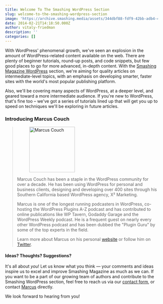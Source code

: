 ```yaml
---
title: Welcome To The Smashing WordPress Section
slug: welcome-to-the-smashing-wordpress-section
image: 'https://archive.smashing.media/assets/344dbf88-fdf9-42bb-adb4-46f01eedd629/08f00595-861b-47e7-9023-b8ee4f8647e7/wp.png'
date: 2014-02-21T14:18:50.000Z
author: vitaly-friedman
description: ''
categories: []
---
```


With WordPress' phenomenal growth, we've seen an explosion in the amount of WordPress-related content available on the web. There are plenty of beginner tutorials, round-up posts, and code snippets, but few good places to go for more advanced, in-depth content. With the [Smashing Magazine WordPress](https://www.smashingmagazine.com/category/wordpress/) section, we're aiming for quality articles on intermediate-level topics, with an emphasis on developing smarter, faster sites with the world's most popular publishing platform.

<p>Also, we'll be covering many aspects of WordPress, at a deeper level</strong>, and geared toward a more intermediate audience. If you're new to WordPress, that's fine too – we've got a series of tutorials lined up that will get you up to speed on techniques we'll be exploring in future articles.

### Introducing Marcus Couch

<blockquote>

<figure><a class="designer" href="https://twitter.com/marcuscouch"><img src="https://archive.smashing.media/assets/344dbf88-fdf9-42bb-adb4-46f01eedd629/d9301d57-c7ce-48fb-9d49-2d8f53d0305f/marcus-couch-wordpress-editor.jpg" alt="Marcus Couch" width="150" height="150" /></a></figure>

<p>Marcus Couch has been a staple in the WordPress community for over a decade. He has been using WordPress for personal and business clients, designing and developing over 400 sites through his Southern California based  WordPress agency, X² Marketing.</p>

<p>Marcus is one of the longest running podcasters in WordPress, co-hosting the WordPress Plugins A-Z podcast and has contributed to online publications like WP Tavern, Godaddy Garage and the WordPress Weekly podcast. He is a frequent guest on nearly every other WordPress podcast and has been dubbed the "Plugin Guru" by some of the top experts in the field.</p>

<p>Learn more about Marcus on his personal <a href="https://www.marcuscouch.com/">website</a> or follow him on <a href="https://twitter.com/marcuscouch">Twitter</a>.</p></blockquote>

#### Ideas? Thoughts? Suggestions?

It's all about _you_! Let us know what you think — your comments and ideas inspire us to excel and improve Smashing Magazine as much as we can. If you want to be a part of our growing team of authors and contribute to the Smashing WordPress section, feel free to reach us via our [contact form](https://www.smashingmagazine.com/contact/), or contact [Marcus](https://www.marcuscouch.com/smashing/) directly.

We look forward to hearing from you!
